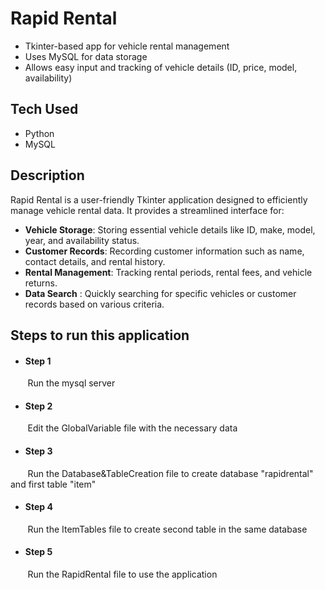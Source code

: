 # Rapid Rental
- Tkinter-based app for vehicle rental management
- Uses MySQL for data storage
- Allows easy input and tracking of vehicle details (ID, price, model, availability)

## Tech Used
 - Python
 - MySQL 

## Description
Rapid Rental is a user-friendly Tkinter application designed to efficiently manage vehicle rental data. It provides a streamlined interface for:

- **Vehicle Storage**: Storing essential vehicle details like ID, make, model, year, and availability status.
- **Customer Records**: Recording customer information such as name, contact details, and rental history.
- **Rental Management**: Tracking rental periods, rental fees, and vehicle returns.
- **Data Search** : Quickly searching for specific vehicles or customer records based on various criteria.

## Steps to run this application 
- #### Step 1
&nbsp;&nbsp;&nbsp;&nbsp;&nbsp;&nbsp;&nbsp;Run the mysql server

- #### Step 2
&nbsp;&nbsp;&nbsp;&nbsp;&nbsp;&nbsp;&nbsp;Edit the GlobalVariable file with the necessary data

- #### Step 3
&nbsp;&nbsp;&nbsp;&nbsp;&nbsp;&nbsp;&nbsp;Run the Database&TableCreation file to create database "rapidrental" and first table "item"

- #### Step 4
&nbsp;&nbsp;&nbsp;&nbsp;&nbsp;&nbsp;&nbsp;Run the ItemTables file to create second table in the same database

- #### Step 5
&nbsp;&nbsp;&nbsp;&nbsp;&nbsp;&nbsp;&nbsp;Run the RapidRental file to use the application 
